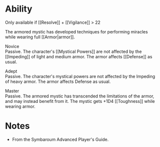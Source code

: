 # Ability
Only available if [[Resolve]] + [[Vigilance]] > 22

The armored mystic has developed techniques for performing miracles while wearing full [[Armor|armor]].

Novice<br>Passive. The character's [[Mystical Powers]] are not affected by the [[Impeding]] of light and medium armor. The armor affects [[Defense]] as usual.

Adept<br>Passive. The character's mystical powers are not affected by the Impeding of heavy armor. The armor affects Defense as usual.

Master<br>Passive. The armored mystic has transcended the limitations of the armor, and may instead benefit from it. The mystic gets +1D4 [[Toughness]] while wearing armor.
# Notes
* From the Symbaroum Advanced Player's Guide.